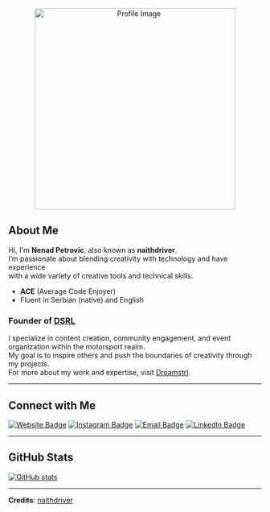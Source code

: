 <div align="center">
    <a href="https://naithdriver.com">
        <img src="https://i.imgur.com/WvDtvWX.png" alt="Profile Image" width="400" />
    </a>
</div>

## About Me
Hi, I'm **Nenad Petrovic**, also known as **naithdriver**. </br> I’m passionate about blending creativity with technology and have experience </br> with a wide variety of creative tools and technical skills.

- **ACE** (Average Code Enjoyer)
- Fluent in Serbian (native) and English

### Founder of [DSRL](https://dreamstrl.com)
    
I specialize in content creation, community engagement, and event organization within the motorsport realm. </br> My goal is to inspire others and push the boundaries of creativity through my projects. </br> For more about my work and expertise, visit [Dreamstrl](https://dreamstrl.com).

---

## Connect with Me
[![Website Badge](https://img.shields.io/badge/Website-Visit-blue?style=flat-square&logo=internet-explorer&logoColor=white)](https://naithdriver.com) [![Instagram Badge](https://img.shields.io/badge/Instagram-Follow-%23E4405F?style=flat-square&logo=instagram&logoColor=white)](https://instagram.com/naithdriver) [![Email Badge](https://img.shields.io/badge/Email-Contact%20Us-green?style=flat-square&logo=gmail&logoColor=white)](mailto:contact@naithdriver.com) [![LinkedIn Badge](https://img.shields.io/badge/LinkedIn-Profile-blue?style=flat-square&logo=linkedin&logoColor=white)](https://ge.linkedin.com/in/nenad-petrovic-35a385336?trk=profile-badge)

---

## GitHub Stats
[![GitHub stats](https://github-readme-stats.vercel.app/api?username=naithdriver&show_icons=true&theme=transparent)](https://github.com/naithdriver) 

              

---
**Credits**: [naithdriver](https://github.com/naithdriver)
